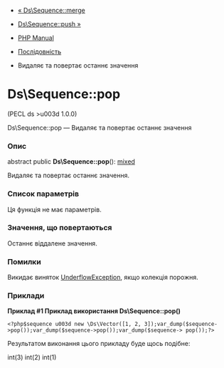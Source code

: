 - [« Ds\Sequence::merge](ds-sequence.merge.md)
- [Ds\Sequence::push »](ds-sequence.push.md)

- [PHP Manual](index.md)
- [Послідовність](class.ds-sequence.md)
- Видаляє та повертає останнє значення

# Ds\Sequence::pop

(PECL ds \>u003d 1.0.0)

Ds\Sequence::pop — Видаляє та повертає останнє значення

### Опис

abstract public **Ds\Sequence::pop**():
[mixed](language.types.declarations.md#language.types.declarations.mixed)

Видаляє та повертає останнє значення.

### Список параметрів

Ця функція не має параметрів.

### Значення, що повертаються

Останнє віддалене значення.

### Помилки

Викидає виняток
[UnderflowException](class.underflowexception.md), якщо колекція
порожня.

### Приклади

**Приклад #1 Приклад використання **Ds\Sequence::pop()****

` <?php$sequence u003d new \Ds\Vector([1, 2, 3]);var_dump($sequence->pop());var_dump($sequence->pop());var_dump($sequence-> pop());?> `

Результатом виконання цього прикладу буде щось подібне:

int(3)
int(2)
int(1)
